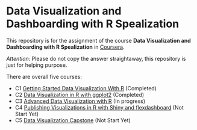 # Data Visualization and Dashboarding with R Spealization
This repository is for the assignment of the course **Data Visualization and Dashboarding with R Spealization** in [Coursera](https://www.coursera.org/specializations/jhu-data-visualization-dashboarding-with-r).

*Attention*: Please do not copy the answer straightaway, this repository is just for helping purpose.

There are overall five courses:
- C1 [Getting Started Data Visualization With R](https://github.com/Jessica0410/Data-Visualization-and-Dashboarding-with-R-Spealization/tree/main/Course%201) (Completed)
- C2 [Data Visualization in R with ggplot2](https://github.com/Jessica0410/Data-Visualization-and-Dashboarding-with-R-Spealization/tree/main/Course2) (Completed)
- C3 [Advanced Data Visualization with R](https://github.com/Jessica0410/Data-Visualization-and-Dashboarding-with-R-Spealization/tree/main/Course3) (In progress)
- C4 [Publishing Visualizations in R with Shiny and flexdashboard]() (Not Start Yet)
- C5 [Data Visualization Capstone]() (Not Start Yet)



